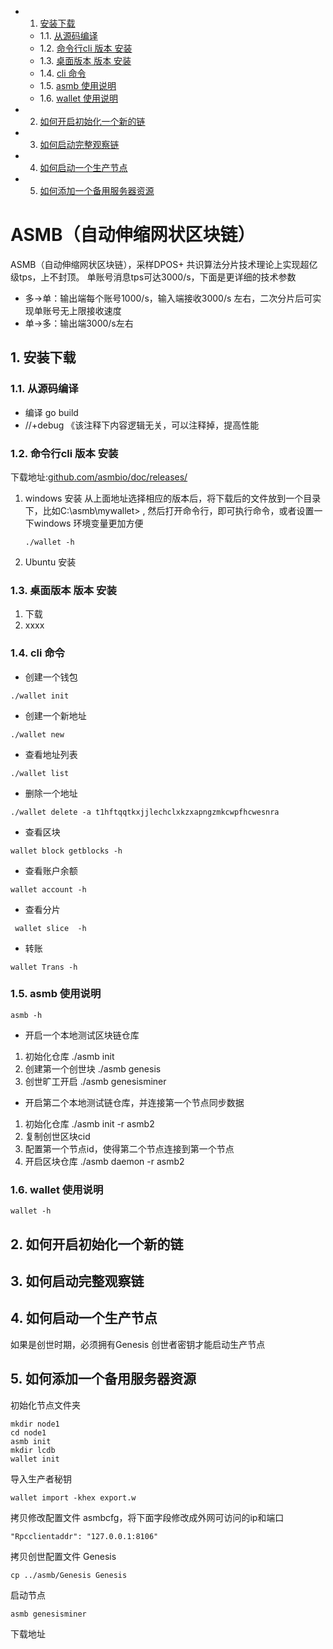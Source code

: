<!-- vscode-markdown-toc -->
* 1. [安装下载](#)
	* 1.1. [从源码编译](#-1)
	* 1.2. [命令行cli 版本 安装](#cli)
	* 1.3. [桌面版本 版本 安装](#-1)
	* 1.4. [cli 命令](#cli-1)
	* 1.5. [asmb 使用说明](#asmb)
	* 1.6. [wallet 使用说明](#wallet)
* 2. [如何开启初始化一个新的链](#-1)
* 3. [如何启动完整观察链](#-1)
* 4. [如何启动一个生产节点](#-1)
* 5. [如何添加一个备用服务器资源](#-1)

<!-- vscode-markdown-toc-config
	numbering=true
	autoSave=true
	/vscode-markdown-toc-config -->
<!-- /vscode-markdown-toc -->

# ASMB（自动伸缩网状区块链）

ASMB（自动伸缩网状区块链），采样DPOS+ 共识算法分片技术理论上实现超亿级tps，上不封顶。
单账号消息tps可达3000/s，下面是更详细的技术参数
- 多->单：输出端每个账号1000/s，输入端接收3000/s 左右，二次分片后可实现单账号无上限接收速度
- 单->多：输出端3000/s左右



##  1. <a name=''></a>安装下载
###  1.1. <a name='-1'></a>从源码编译
- 编译  go build
- //+debug 《该注释下内容逻辑无关，可以注释掉，提高性能

###  1.2. <a name='cli'></a>命令行cli 版本 安装
下载地址:[github.com/asmbio/doc/releases/](https://github.com/asmbio/doc/releases/)
1. windows 安装
    从上面地址选择相应的版本后，将下载后的文件放到一个目录下，比如C:\asmb\mywallet> , 然后打开命令行，即可执行命令，或者设置一下windows 环境变量更加方便
    ```
    ./wallet -h
    ```
   
2. Ubuntu 安装



###  1.3. <a name='-1'></a>桌面版本 版本 安装


1.  下载
3.  xxxx

###  1.4. <a name='cli-1'></a>cli 命令

- 创建一个钱包

``` 
./wallet init 
```

- 创建一个新地址
  
```
./wallet new
```
- 查看地址列表
  
```
./wallet list
```

- 删除一个地址
  
```
./wallet delete -a t1hftqqtkxjjlechclxkzxapngzmkcwpfhcwesnra
```

- 查看区块

```
wallet block getblocks -h
```

- 查看账户余额

```
wallet account -h
```

- 查看分片

```
 wallet slice  -h
```

- 转账

```
wallet Trans -h 
```


###  1.5. <a name='asmb'></a>asmb 使用说明

```
asmb -h
```

- 开启一个本地测试区块链仓库
1.  初始化仓库 ./asmb init 
2.  创建第一个创世块 ./asmb genesis
3.  创世旷工开启 ./asmb genesisminer
-  开启第二个本地测试链仓库，并连接第一个节点同步数据
1.  初始化仓库 ./asmb init -r asmb2
2.  复制创世区块cid
3.  配置第一个节点id，使得第二个节点连接到第一个节点
4.  开启区块仓库 ./asmb daemon -r asmb2

###  1.6. <a name='wallet'></a>wallet 使用说明

```
wallet -h
```

##  2. <a name='-1'></a>如何开启初始化一个新的链
##  3. <a name='-1'></a>如何启动完整观察链

##  4. <a name='-1'></a>如何启动一个生产节点
如果是创世时期，必须拥有Genesis 创世者密钥才能启动生产节点

##  5. <a name='-1'></a>如何添加一个备用服务器资源
初始化节点文件夹
```
mkdir node1
cd node1
asmb init
mkdir lcdb
wallet init
```

导入生产者秘钥 

```
wallet import -khex export.w
```

拷贝修改配置文件 asmbcfg，将下面字段修改成外网可访问的ip和端口

```
"Rpcclientaddr": "127.0.0.1:8106"
``` 

拷贝创世配置文件 Genesis
```
cp ../asmb/Genesis Genesis
```

启动节点

```
asmb genesisminer

```



下载地址 


